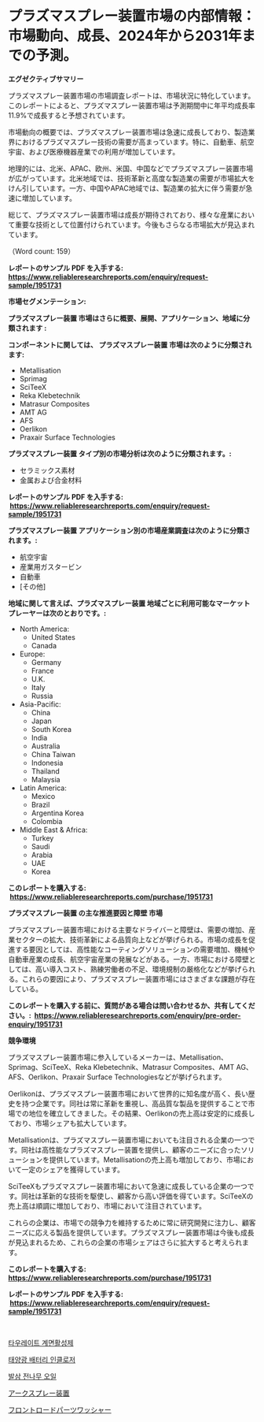 <p><h1>プラズマスプレー装置市場の内部情報：市場動向、成長、2024年から2031年までの予測。</h1></p><p><strong>エグゼクティブサマリー</strong></p>
<p><p>プラズマスプレー装置市場の市場調査レポートは、市場状況に特化しています。このレポートによると、プラズマスプレー装置市場は予測期間中に年平均成長率11.9%で成長すると予想されています。</p><p>市場動向の概要では、プラズマスプレー装置市場は急速に成長しており、製造業界におけるプラズマスプレー技術の需要が高まっています。特に、自動車、航空宇宙、および医療機器産業での利用が増加しています。</p><p>地理的には、北米、APAC、欧州、米国、中国などでプラズマスプレー装置市場が広がっています。北米地域では、技術革新と高度な製造業の需要が市場拡大をけん引しています。一方、中国やAPAC地域では、製造業の拡大に伴う需要が急速に増加しています。</p><p>総じて、プラズマスプレー装置市場は成長が期待されており、様々な産業において重要な技術として位置付けられています。今後もさらなる市場拡大が見込まれています。</p><p>（Word count: 159）</p></p>
<p><strong>レポートのサンプル PDF を入手する: <a href="https://www.reliableresearchreports.com/enquiry/request-sample/1951731">https://www.reliableresearchreports.com/enquiry/request-sample/1951731</a></strong></p>
<p><strong>市場セグメンテーション:</strong></p>
<p><strong> プラズマスプレー装置 市場はさらに概要、展開、アプリケーション、地域に分類されます :</strong></p>
<p><strong>コンポーネントに関しては、 プラズマスプレー装置 市場は次のように分類されます: &nbsp;</strong></p>
<p><ul><li>Metallisation</li><li>Sprimag</li><li>SciTeeX</li><li>Reka Klebetechnik</li><li>Matrasur Composites</li><li>AMT AG</li><li>AFS</li><li>Oerlikon</li><li>Praxair Surface Technologies</li></ul></p>
<p><strong> プラズマスプレー装置 タイプ別の市場分析は次のように分類されます。:</strong></p>
<p><ul><li>セラミックス素材</li><li>金属および合金材料</li></ul></p>
<p><strong>レポートのサンプル PDF を入手する: &nbsp;<a href="https://www.reliableresearchreports.com/enquiry/request-sample/1951731">https://www.reliableresearchreports.com/enquiry/request-sample/1951731</a></strong></p>
<p><strong> プラズマスプレー装置 アプリケーション別の市場産業調査は次のように分類されます。:</strong></p>
<p><ul><li>航空宇宙</li><li>産業用ガスタービン</li><li>自動車</li><li>[その他]</li></ul></p>
<p><strong>地域に関して言えば、プラズマスプレー装置 地域ごとに利用可能なマーケットプレーヤーは次のとおりです。:</strong></p>
<p><ul>
    <li>
        North America:
        <ul>
            <li>United States</li>
            <li>Canada</li>
        </ul>
    </li>
    <li>
        Europe:
        <ul>
            <li>Germany</li>
            <li>France</li>
            <li>U.K.</li>
            <li>Italy</li>
            <li>Russia</li>
        </ul>
    </li>
    <li>
        Asia-Pacific:
        <ul>
            <li>China</li>
            <li>Japan</li>
            <li>South Korea</li>
            <li>India</li>
            <li>Australia</li>
            <li>China Taiwan</li>
            <li>Indonesia</li>
            <li>Thailand</li>
            <li>Malaysia</li>
        </ul>
    </li>
    <li>
        Latin America:
        <ul>
            <li>Mexico</li>
            <li>Brazil</li>
            <li>Argentina Korea</li>
            <li>Colombia</li>
        </ul>
    </li>
    <li>
        Middle East & Africa:
        <ul>
            <li>Turkey</li>
            <li>Saudi</li>
            <li>Arabia</li>
            <li>UAE</li>
            <li>Korea</li>
        </ul>
    </li>
    </ul></p>
<p><strong>このレポートを購入する: &nbsp;<a href="https://www.reliableresearchreports.com/purchase/1951731">https://www.reliableresearchreports.com/purchase/1951731</a></strong></p>
<p><strong>プラズマスプレー装置 の主な推進要因と障壁 市場</strong></p>
<p><p>プラズマスプレー装置市場における主要なドライバーと障壁は、需要の増加、産業セクターの拡大、技術革新による品質向上などが挙げられる。市場の成長を促進する要因としては、高性能なコーティングソリューションの需要増加、機械や自動車産業の成長、航空宇宙産業の発展などがある。一方、市場における障壁としては、高い導入コスト、熟練労働者の不足、環境規制の厳格化などが挙げられる。これらの要因により、プラズマスプレー装置市場にはさまざまな課題が存在している。</p></p>
<p><strong>このレポートを購入する前に、質問がある場合は問い合わせるか、共有してください。:&nbsp; <a href="https://www.reliableresearchreports.com/enquiry/pre-order-enquiry/1951731">https://www.reliableresearchreports.com/enquiry/pre-order-enquiry/1951731</a></strong></p>
<p><strong>競争環境</strong></p>
<p><p>プラズマスプレー装置市場に参入しているメーカーは、Metallisation、Sprimag、SciTeeX、Reka Klebetechnik、Matrasur Composites、AMT AG、AFS、Oerlikon、Praxair Surface Technologiesなどが挙げられます。</p><p>Oerlikonは、プラズマスプレー装置市場において世界的に知名度が高く、長い歴史を持つ企業です。同社は常に革新を重視し、高品質な製品を提供することで市場での地位を確立してきました。その結果、Oerlikonの売上高は安定的に成長しており、市場シェアも拡大しています。</p><p>Metallisationは、プラズマスプレー装置市場においても注目される企業の一つです。同社は高性能なプラズマスプレー装置を提供し、顧客のニーズに合ったソリューションを提供しています。Metallisationの売上高も増加しており、市場において一定のシェアを獲得しています。</p><p>SciTeeXもプラズマスプレー装置市場において急速に成長している企業の一つです。同社は革新的な技術を駆使し、顧客から高い評価を得ています。SciTeeXの売上高は順調に増加しており、市場において注目されています。</p><p>これらの企業は、市場での競争力を維持するために常に研究開発に注力し、顧客ニーズに応える製品を提供しています。プラズマスプレー装置市場は今後も成長が見込まれるため、これらの企業の市場シェアはさらに拡大すると考えられます。</p></p>
<p><strong>このレポートを購入する: &nbsp; <a href="https://www.reliableresearchreports.com/purchase/1951731">https://www.reliableresearchreports.com/purchase/1951731</a></strong></p>
<p><strong>レポートのサンプル PDF を入手する: &nbsp;<a href="https://www.reliableresearchreports.com/enquiry/request-sample/1951731">https://www.reliableresearchreports.com/enquiry/request-sample/1951731</a></strong><strong></strong></p>
<p>&nbsp;</p>
<p><p><a href="https://medium.com/@abelusikowski95672023/%ED%84%B0%EB%A0%88%EC%9D%B4%ED%8A%B8-%EA%B3%84%EB%A9%B4%ED%99%9C%EC%84%B1%EC%A0%9C-%EC%8B%9C%EC%9E%A5-%EC%A7%80%ED%91%9C%EC%9D%98-%ED%95%B4%EC%84%9D-%EC%8B%9C%EC%9E%A5%EC%A0%90%EC%9C%A0%EC%9C%A8-%ED%8A%B8%EB%A0%8C%EB%93%9C-%EB%B0%8F-%EC%84%B1%EC%9E%A5-%ED%8C%A8%ED%84%B4-7f7abd3bd110">타우레이트 계면활성제</a></p><p><a href="https://github.com/RichardLueilwitz787/Market-Research-Report-List-1/blob/main/19869577335.md">태양광 배터리 인클로저</a></p><p><a href="https://medium.com/@twix678568/%EC%A3%BC%EB%AA%A9%EC%9D%98-%EC%86%8C%EB%82%98%EB%AC%B4-%EC%98%A4%EC%9D%BC-%EC%8B%9C%EC%9E%A5-%EB%B3%B4%EA%B3%A0%EC%84%9C%EB%8A%94-%EC%9D%B4-%EC%8B%9C%EC%9E%A5%EC%9D%98-%EC%B5%9C%EC%8B%A0-%EB%8F%99%ED%96%A5%EA%B3%BC-%EC%84%B1%EC%9E%A5-%EA%B8%B0%ED%9A%8C%EB%A5%BC-%EB%B3%B4%EC%97%AC%EC%A4%8D%EB%8B%88%EB%8B%A4-0aa2f75b879b">발삼 전나무 오일</a></p><p><a href="https://github.com/JacksonWiza1924/Market-Research-Report-List-1/blob/main/39540367801.md">アークスプレー装置</a></p><p><a href="https://medium.com/@zackaryhalvorson2023/%E3%83%95%E3%83%AD%E3%83%B3%E3%83%88%E3%83%AD%E3%83%BC%E3%83%89%E9%83%A8%E5%93%81%E6%B4%97%E6%B5%84%E6%A9%9F%E5%B8%82%E5%A0%B4-%E7%AB%B6%E4%BA%89%E5%88%86%E6%9E%90-%E5%B8%82%E5%A0%B4%E5%8B%95%E5%90%91-2031%E5%B9%B4%E3%81%BE%E3%81%A7%E3%81%AE%E4%BA%88%E6%B8%AC-3a670a3eff1d">フロントロードパーツワッシャー</a></p></p>